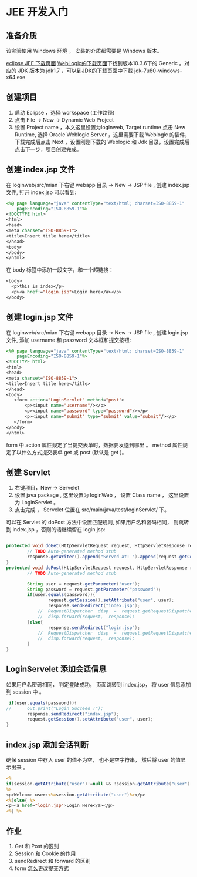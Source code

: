 # JEE 开发入门

## 准备介质

该实验使用 Windows 环境 ， 安装的介质都需要是 Windows 版本。

[eclipse JEE 下载页面](https://www.eclipse.org/downloads/download.php?file=/technology/epp/downloads/release/2021-06/R/eclipse-jee-2021-06-R-win32-x86_64.zip)
[WebLogic的下载页面](http://www.oracle.com/technetwork/middleware/weblogic/downloads/wls-for-dev-1703574.html)下找到版本10.3.6下的 Generic 。对应的 JDK 版本为 jdk1.7 ，可以到[JDK的下载页面](https://www.oracle.com/java/technologies/javase/javase7-archive-downloads.html#jdk-7u80-oth-JPR)中下载 jdk-7u80-windows-x64.exe 

## 创建项目
1. 启动 Eclipse ，选择 workspace (工作路径)
2. 点击 File -> New -> Dynamic Web Project
3. 设置 Project name ，本文这里设置为loginweb, Target runtime 点击 New Runtime, 选择 Oracle Weblogic Server ，这里需要下载 Weblogic 的插件，下载完成后点击 Next ，设置刚刚下载的 Weblogic 和 Jdk 目录，设置完成后点击下一步，项目创建完成。

## 创建 index.jsp 文件
在 loginweb/src/mian 下右键 webapp 目录 -> New -> JSP file , 创建 index.jsp 文件, 打开 index.jsp 可以看到:

```jsp
<%@ page language="java" contentType="text/html; charset=ISO-8859-1"
    pageEncoding="ISO-8859-1"%>
<!DOCTYPE html>
<html>
<head>
<meta charset="ISO-8859-1">
<title>Insert title here</title>
</head>
<body>
</body>
</html>
```

在 body 标签中添加一段文字，和一个超链接：

```jsp
<body>
  <p>this is index</p>
  <p><a href:="login.jsp">Login here</a></p>
</body>
```

## 创建 login.jsp 文件

在 loginweb/src/mian 下右键 webapp 目录 -> New -> JSP file , 创建 login.jsp 文件, 添加 username 和 password 文本框和提交按钮:

```jsp
<%@ page language="java" contentType="text/html; charset=ISO-8859-1"
    pageEncoding="ISO-8859-1"%>
<!DOCTYPE html>
<html>
<head>
<meta charset="ISO-8859-1">
<title>Insert title here</title>
</head>
<body>
   <form action="LoginServlet" method="post">
	   <p><input name="username"/></p>
	   <p><input name="password" type="password"/></p>
	   <p><input name="submit" type="submit" value="submit"/></p>
   </form>
</body>
</html>
```
form 中 action 属性规定了当提交表单时，数据要发送到哪里 。 method 属性规定了以什么方式提交表单 get 或 post (默认是 get )。
## 创建 Servlet

1. 右键项目，New -> Servelet 
2. 设置 java package , 这里设置为 loginWeb ， 设置 Class name ， 这里设置为 LoginServlet 。
3. 点击完成 ， Servelet 位置在 src/main/java/test/loginServlet/ 下。

可以在 Servlet 的 doPost 方法中设置匹配规则, 如果用户名和密码相同， 则跳转到 index.jsp ，否则的话继续留在 login.jsp:

```java

protected void doGet(HttpServletRequest request, HttpServletResponse response) throws ServletException, IOException {
		// TODO Auto-generated method stub
		response.getWriter().append("Served at: ").append(request.getContextPath());
}
protected void doPost(HttpServletRequest request, HttpServletResponse response) throws ServletException, IOException {
		// TODO Auto-generated method stub

        String user = request.getParameter("user");
        String password = request.getParameter("password");
        if(user.equals(password)){
                request.getSession().setAttribute("user", user);
                response.sendRedirect("index.jsp");
            //  RequestDispatcher  disp  =  request.getRequestDispatcher("index.jsp");
            //  disp.forward(request,  response);
        }else{
                response.sendRedirect("login.jsp");
            //  RequestDispatcher  disp  =  request.getRequestDispatcher("login.jsp");
            //  disp.forward(request,  response);
        }
}
```

## LoginServelet 添加会话信息

如果用户名密码相同， 判定登陆成功， 页面跳转到 index.jsp， 将 user 信息添加到 session 中 。

```java
 if(user.equals(password)){
//      out.print("Login Succeed !");
        response.sendRedirect("index.jsp");
        request.getSession().setAttribute("user", user);
}
```

## index.jsp 添加会话判断

确保 session 中存入 user 的值不为空， 也不是空字符串， 然后将 user 的值显示出来 。 

```jsp
<% 
if(session.getAttribute("user")!=null && !session.getAttribute("user").equals("")){
%>
<p>Welcome user:<%=session.getAttribute("user")%></p>
<%}else{ %>
<p><a href="login.jsp">Login Here</a></p>
<%} %>
```

## 作业
1. Get 和 Post 的区别
2. Session 和 Cookie 的作用
3. sendRedirect 和 forward 的区别
4. form 怎么更改提交方式